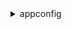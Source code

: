 <details>

<summary>
appconfig
</summary>

- <details><summary>create-application</summary>

  * --name
  * --description
  * --tags
  * --cli-input-json
  * --cli-input-yaml
  * --generate-cli-skeleton


- <details><summary>create-configuration-profile</summary>

  * --application-id
  * --name
  * --description
  * --location-uri
  * --retrieval-role-arn
  * --validators
  * --tags
  * --cli-input-json
  * --cli-input-yaml
  * --generate-cli-skeleton


- <details><summary>create-deployment-strategy</summary>

  * --name
  * --description
  * --deployment-duration-in-minutes
  * --final-bake-time-in-minutes
  * --growth-factor
  * --growth-type
  * --replicate-to
  * --tags
  * --cli-input-json
  * --cli-input-yaml
  * --generate-cli-skeleton


- <details><summary>create-environment</summary>

  * --application-id
  * --name
  * --description
  * --monitors
  * --tags
  * --cli-input-json
  * --cli-input-yaml
  * --generate-cli-skeleton


- <details><summary>create-hosted-configuration-version</summary>

  * --application-id
  * --configuration-profile-id
  * --description
  * --content
  * --content-type
  * --latest-version-number


- <details><summary>delete-application</summary>

  * --application-id
  * --cli-input-json
  * --cli-input-yaml
  * --generate-cli-skeleton


- <details><summary>delete-configuration-profile</summary>

  * --application-id
  * --configuration-profile-id
  * --cli-input-json
  * --cli-input-yaml
  * --generate-cli-skeleton


- <details><summary>delete-deployment-strategy</summary>

  * --deployment-strategy-id
  * --cli-input-json
  * --cli-input-yaml
  * --generate-cli-skeleton


- <details><summary>delete-environment</summary>

  * --application-id
  * --environment-id
  * --cli-input-json
  * --cli-input-yaml
  * --generate-cli-skeleton


- <details><summary>delete-hosted-configuration-version</summary>

  * --application-id
  * --configuration-profile-id
  * --version-number
  * --cli-input-json
  * --cli-input-yaml
  * --generate-cli-skeleton


- <details><summary>get-application</summary>

  * --application-id
  * --cli-input-json
  * --cli-input-yaml
  * --generate-cli-skeleton


- <details><summary>get-configuration</summary>

  * --application
  * --environment
  * --configuration
  * --client-id
  * --client-configuration-version


- <details><summary>get-configuration-profile</summary>

  * --application-id
  * --configuration-profile-id
  * --cli-input-json
  * --cli-input-yaml
  * --generate-cli-skeleton


- <details><summary>get-deployment</summary>

  * --application-id
  * --environment-id
  * --deployment-number
  * --cli-input-json
  * --cli-input-yaml
  * --generate-cli-skeleton


- <details><summary>get-deployment-strategy</summary>

  * --deployment-strategy-id
  * --cli-input-json
  * --cli-input-yaml
  * --generate-cli-skeleton


- <details><summary>get-environment</summary>

  * --application-id
  * --environment-id
  * --cli-input-json
  * --cli-input-yaml
  * --generate-cli-skeleton


- <details><summary>get-hosted-configuration-version</summary>

  * --application-id
  * --configuration-profile-id
  * --version-number


- <details><summary>help</summary>

  * 


- <details><summary>list-applications</summary>

  * --max-results
  * --next-token
  * --cli-input-json
  * --cli-input-yaml
  * --generate-cli-skeleton


- <details><summary>list-configuration-profiles</summary>

  * --application-id
  * --max-results
  * --next-token
  * --cli-input-json
  * --cli-input-yaml
  * --generate-cli-skeleton


- <details><summary>list-deployments</summary>

  * --application-id
  * --environment-id
  * --max-results
  * --next-token
  * --cli-input-json
  * --cli-input-yaml
  * --generate-cli-skeleton


- <details><summary>list-deployment-strategies</summary>

  * --max-results
  * --next-token
  * --cli-input-json
  * --cli-input-yaml
  * --generate-cli-skeleton


- <details><summary>list-environments</summary>

  * --application-id
  * --max-results
  * --next-token
  * --cli-input-json
  * --cli-input-yaml
  * --generate-cli-skeleton


- <details><summary>list-hosted-configuration-versions</summary>

  * --application-id
  * --configuration-profile-id
  * --max-results
  * --next-token
  * --cli-input-json
  * --cli-input-yaml
  * --generate-cli-skeleton


- <details><summary>list-tags-for-resource</summary>

  * --resource-arn
  * --cli-input-json
  * --cli-input-yaml
  * --generate-cli-skeleton


- <details><summary>start-deployment</summary>

  * --application-id
  * --environment-id
  * --deployment-strategy-id
  * --configuration-profile-id
  * --configuration-version
  * --description
  * --tags
  * --cli-input-json
  * --cli-input-yaml
  * --generate-cli-skeleton


- <details><summary>stop-deployment</summary>

  * --application-id
  * --environment-id
  * --deployment-number
  * --cli-input-json
  * --cli-input-yaml
  * --generate-cli-skeleton


- <details><summary>tag-resource</summary>

  * --resource-arn
  * --tags
  * --cli-input-json
  * --cli-input-yaml
  * --generate-cli-skeleton


- <details><summary>untag-resource</summary>

  * --resource-arn
  * --tag-keys
  * --cli-input-json
  * --cli-input-yaml
  * --generate-cli-skeleton


- <details><summary>update-application</summary>

  * --application-id
  * --name
  * --description
  * --cli-input-json
  * --cli-input-yaml
  * --generate-cli-skeleton


- <details><summary>update-configuration-profile</summary>

  * --application-id
  * --configuration-profile-id
  * --name
  * --description
  * --retrieval-role-arn
  * --validators
  * --cli-input-json
  * --cli-input-yaml
  * --generate-cli-skeleton


- <details><summary>update-deployment-strategy</summary>

  * --deployment-strategy-id
  * --description
  * --deployment-duration-in-minutes
  * --final-bake-time-in-minutes
  * --growth-factor
  * --growth-type
  * --cli-input-json
  * --cli-input-yaml
  * --generate-cli-skeleton


- <details><summary>update-environment</summary>

  * --application-id
  * --environment-id
  * --name
  * --description
  * --monitors
  * --cli-input-json
  * --cli-input-yaml
  * --generate-cli-skeleton


- <details><summary>validate-configuration</summary>

  * --application-id
  * --configuration-profile-id
  * --configuration-version
  * --cli-input-json
  * --cli-input-yaml
  * --generate-cli-skeleton


</details>

